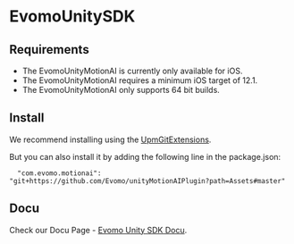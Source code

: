 # EvomoUnitySDK

## Requirements

- The EvomoUnityMotionAI is currently only available for iOS.
- The EvomoUnityMotionAI requires a minimum iOS target of 12.1.
- The EvomoUnityMotionAI only supports 64 bit builds.


## Install 

We recommend installing using the [UpmGitExtensions](https://github.com/mob-sakai/UpmGitExtension). 

But you can also install it by adding the following line in the package.json: 

      "com.evomo.motionai": "git+https://github.com/Evomo/unityMotionAIPlugin?path=Assets#master"

## Docu

Check our Docu Page - [Evomo Unity SDK Docu](https://evomo.github.io/motionAI-docu/docs/getStartedUnity).

